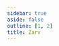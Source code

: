 ```yaml
---
sidebar: true
aside: false
outline: [1, 2]
title: Zarv
---
```


<script setup lang="ts">
import { useTheme } from 'vitepress-openapi/client'
import spec from "../../public/openapi/collector-api.json" with { type: "json" };

useTheme({
  operation: {
    // Set the number of columns to use in the OAOperation component.
    cols: 1,
  }
})
</script>

<OASpec :spec="spec" />
